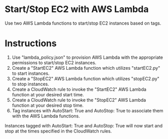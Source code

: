 # Start/Stop EC2 with AWS Lambda

Use two AWS Lambda functions to start/stop EC2 instances based on tags.

# Instructions

1. Use "lambda_policy.json" to provision AWS Lambda with the appropriate permissions to start/stop EC2 instances.
2. Create a "StartEC2" AWS Lambda function which utilizes "startEC2.py" to start instances.
3. Create a "StopEC2" AWS Lambda function which utilizes "stopEC2.py" to stop instances.
4. Create a CloudWatch rule to invoke the "StartEC2" AWS Lambda function at your desired start time.
5. Create a CloudWatch rule to invoke the "StopEC2" AWS Lambda function at your desired stop time.
6. Tag instances with AutoStart: True and AutoStop: True to associate them with the AWS Lambda functions.

Instances tagged with AutoStart: True and AutoStop: True will now start and stop at the times specified in the CloudWatch rules.
